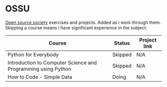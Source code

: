 # OSSU
[Open source society](https://github.com/ossu/computer-science) exercises and projects. Added as i work through them.  
Skipping a course means i have significant experience in the subject.

| Course | Status | Project link |
| --------------- | --------------- | --------------- |
| Python for Everybody | Skipped | N/A |
| Introduction to Computer Science and Programming using Python | Skipped | N/A |
| How to Code - Simple Data | Doing | N/A |
